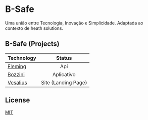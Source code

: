 # B-Safe

Uma união entre Tecnologia, Inovação e Simplicidade. Adaptada ao contexto de heath solutions.

## B-Safe (Projects)

| Technology               |     Status     |
| :-------------------------- | :--------------: |
| [Fleming](https://github.com/Simple-Dispositivos-Medico-Hospitalares/Fleming)            |       Api        |
| [Bozzini](https://github.com/Simple-Dispositivos-Medico-Hospitalares/Bozzini)     |     Aplicativo     |
| [Vesalius](https://github.com/Simple-Dispositivos-Medico-Hospitalares/Vesalius) |   Site (Landing Page) |

## License
[MIT](https://choosealicense.com/licenses/mit/)

